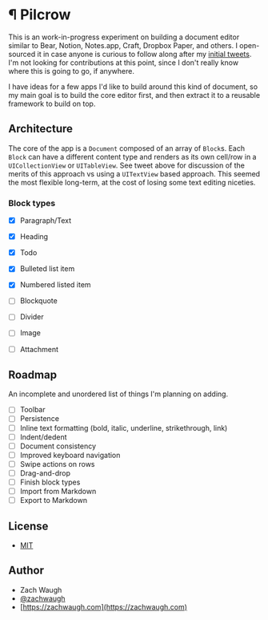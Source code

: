 # ¶ Pilcrow

This is an work-in-progress experiment on building a document editor similar to Bear, Notion, Notes.app, Craft, Dropbox Paper, and others. I open-sourced it in case anyone is curious to follow along after my [initial tweets](https://twitter.com/zachwaugh/status/1390325967596527618?s=20). I'm not looking for contributions at this point, since I don't really know where this is going to go, if anywhere.

I have ideas for a few apps I'd like to build around this kind of document, so my main goal is to build the core editor first, and then extract it to a reusable framework to build on top.

## Architecture

The core of the app is a `Document` composed of an array of `Block`s. Each `Block` can have a different content type and renders as its own cell/row in a `UICollectionView` or `UITableView`. See tweet above for discussion of the merits of this approach vs using a `UITextView` based approach. This seemed the most flexible long-term, at the cost of losing some text editing niceties.


### Block types

- [x] Paragraph/Text
- [x] Heading
- [x] Todo
- [x] Bulleted list item
- [x] Numbered listed item
- [ ] Blockquote
- [ ] Divider
- [ ] Image
- [ ] Attachment


## Roadmap

An incomplete and unordered list of things I'm planning on adding.

- [ ] Toolbar
- [ ] Persistence
- [ ] Inline text formatting (bold, italic, underline, strikethrough, link)
- [ ] Indent/dedent
- [ ] Document consistency
- [ ] Improved keyboard navigation
- [ ] Swipe actions on rows
- [ ] Drag-and-drop
- [ ] Finish block types
- [ ] Import from Markdown
- [ ] Export to Markdown

## License

- [MIT](/LICENSE)


## Author
- Zach Waugh
- [@zachwaugh](https://twitter.com/zachwaugh)
- [https://zachwaugh.com](https://zachwaugh.com)